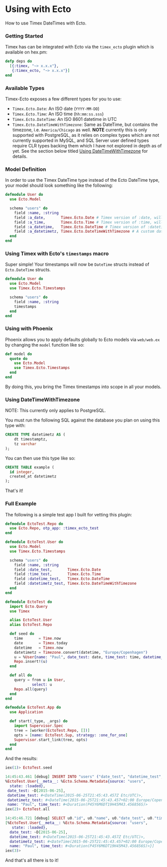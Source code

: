 # Using with Ecto

How to use Timex DateTimes with Ecto.

### Getting Started

Timex has can be integrated with Ecto via the `timex_ecto` plugin which is available on hex.pm:

```elixir
defp deps do
  [{:timex, "~> x.x.x"},
   {:timex_ecto, "~> x.x.x"}]
end
```

### Available Types

Timex-Ecto exposes a few different types for you to use:

- `Timex.Ecto.Date`: An ISO date (`YYYY-MM-DD`)
- `Timex.Ecto.Time`: An ISO time (`hh:mm:ss.sss`)
- `Timex.Ecto.DateTime`: An ISO 8601 datetime in UTC
- `Timex.Ecto.DateTimeWithTimezone`: Same as DateTime, but contains the timezone, i.e. `America/Chicago` as well. **NOTE** currently this is only supported with PostgreSQL, as it relies on complex types which are not currently supported in MySQL, and SQL Server user defined types require CLR types backing them which I have not explored in depth as of yet. See the section below titled [Using DateTimeWithTimezone](doc:using-with-ecto#section-using-datetimewithtimezone) for details.

### Model Definition

In order to use the Timex DateTime type instead of the Ecto DateTime type, your model should look something like the following:

```elixir
defmodule User do
  use Ecto.Model

  schema "users" do
    field :name, :string
    field :a_date,       Timex.Ecto.Date # Timex version of :date, will reify as a Date
    field :a_time,       Timex.Ecto.Time # Timex version of :time, will reify as a Time
    field :a_datetime,   Timex.Ecto.DateTime # Timex version of :datetime, will reify as a NaiveDateTime
    field :a_datetimetz, Timex.Ecto.DateTimeWithTimezone # A custom datatype (:datetimetz) implemented by Timex, will reify as a DateTime
  end
end
```

### Using Timex with Ecto's `timestamps` macro

Super simple! Your timestamps will now be `DateTime` structs instead of `Ecto.DateTime` structs.

```elixir
defmodule User do
  use Ecto.Model
  use Timex.Ecto.Timestamps

  schema "users" do
    field :name, :string
    timestamps
  end
end
```

### Using with Phoenix

Phoenix allows you to apply defaults globally to Ecto models via `web/web.ex` by changing the `model` function like so:

```elixir
def model do
  quote do
    use Ecto.Model
    use Timex.Ecto.Timestamps
  end
end
```

By doing this, you bring the Timex timestamps into scope in all your models.

### Using DateTimeWithTimezone

NOTE: This currently only applies to PostgreSQL.

You must run the following SQL against the database you plan on using this type with:

```sql
CREATE TYPE datetimetz AS (
    dt timestamptz,
    tz varchar
);
```

You can then use this type like so:

```sql
CREATE TABLE example (
  id integer,
  created_at datetimetz
);
```

That's it!

### Full Example

The following is a simple test app I built for vetting this plugin:

```elixir
defmodule EctoTest.Repo do
  use Ecto.Repo, otp_app: :timex_ecto_test
end

defmodule EctoTest.User do
  use Ecto.Model
  use Timex.Ecto.Timestamps

  schema "users" do
    field :name, :string
    field :date_test,       Timex.Ecto.Date
    field :time_test,       Timex.Ecto.Time
    field :datetime_test,   Timex.Ecto.DateTime
    field :datetimetz_test, Timex.Ecto.DateTimeWithTimezone
  end
end

defmodule EctoTest do
  import Ecto.Query
  use Timex

  alias EctoTest.User
  alias EctoTest.Repo

  def seed do
    time       = Time.now
    date       = Timex.today
    datetime   = Timex.now
    datetimetz = Timezone.convert(datetime, "Europe/Copenhagen")
    u = %User{name: "Paul", date_test: date, time_test: time, datetime_test: datetime, datetimetz_test: datetimetz}
    Repo.insert!(u)
  end

  def all do
    query = from u in User,
            select: u
    Repo.all(query)
  end
end

defmodule EctoTest.App do
  use Application

  def start(_type, _args) do
    import Supervisor.Spec
    tree = [worker(EctoTest.Repo, [])]
    opts = [name: EctoTest.Sup, strategy: :one_for_one]
    Supervisor.start_link(tree, opts)
  end
end
```

And the results:

```elixir
iex(1)> EctoTest.seed

14:45:43.461 [debug] INSERT INTO "users" ("date_test", "datetime_test", "datetimetz_test", "name", "time_test") VALUES ($1, $2, $3, $4, $5) RETURNING "id" [{2015, 6, 25}, {{2015, 6, 25}, {19, 45, 43, 457000}}, {{{2015, 6, 25}, {21, 45, 43, 457000}}, "Europe/Copenhagen"}, "Paul", {19, 45, 43, 457000}] OK query=3.9ms
%EctoTest.User{__meta__: %Ecto.Schema.Metadata{source: "users",
  state: :loaded},
 date_test: ~D[2015-06-25],
 datetime_test: #<DateTime(2015-06-25T21:45:43.457Z Etc/UTC)>,
 datetimetz_test: #<DateTime(2015-06-25T21:45:43.457+02:00 Europe/Copenhagen)>,
 name: "Paul", time_test: #<Duration(P45Y6M6DT19H45M43.456856S)>
iex(2)> EctoTest.all

14:45:46.721 [debug] SELECT u0."id", u0."name", u0."date_test", u0."time_test", u0."datetime_test", u0."datetimetz_test" FROM "users" AS u0 [] OK query=0.7ms
[%EctoTest.User{__meta__: %Ecto.Schema.Metadata{source: "users",
   state: :loaded},
  date_test: ~D[2015-06-25],
  datetime_test: #<DateTime(2015-06-25T21:45:43.457Z Etc/UTC)>,
  datetimetz_test: #<DateTime(2015-06-25T21:45:43.457+02:00 Europe/Copenhagen)>,
  name: "Paul", time_test: #<Duration(P45Y6M6DT19H45M43.456856S)>}]
iex(3)>
```

And that's all there is to it!
